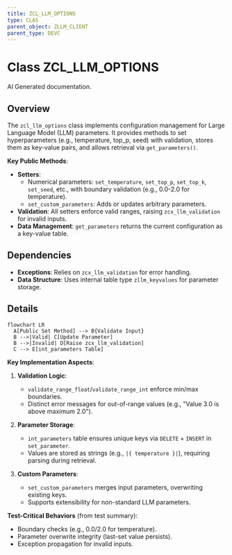 ```yaml
---
title: ZCL_LLM_OPTIONS
type: CLAS
parent_object: ZLLM_CLIENT
parent_type: DEVC
---
```


# Class ZCL_LLM_OPTIONS

AI Generated documentation.

## Overview  

The `zcl_llm_options` class implements configuration management for Large Language Model (LLM) parameters. It provides methods to set hyperparameters (e.g., temperature, top_p, seed) with validation, stores them as key-value pairs, and allows retrieval via `get_parameters()`.  

**Key Public Methods**:  

- **Setters**:  
  - Numerical parameters: `set_temperature`, `set_top_p`, `set_top_k`, `set_seed`, etc., with boundary validation (e.g., 0.0-2.0 for temperature).  
  - `set_custom_parameters`: Adds or updates arbitrary parameters.  
- **Validation**: All setters enforce valid ranges, raising `zcx_llm_validation` for invalid inputs.  
- **Data Management**: `get_parameters` returns the current configuration as a key-value table.  

## Dependencies  

- **Exceptions**: Relies on `zcx_llm_validation` for error handling.  
- **Data Structure**: Uses internal table type `zllm_keyvalues` for parameter storage.  

## Details  

```mermaid  
flowchart LR  
  A[Public Set Method] --> B{Validate Input}  
  B -->|Valid| C[Update Parameter]  
  B -->|Invalid| D[Raise zcx_llm_validation]  
  C --> E[int_parameters Table]  
```  

**Key Implementation Aspects**:  

1. **Validation Logic**:  
   - `validate_range_float`/`validate_range_int` enforce min/max boundaries.  
   - Distinct error messages for out-of-range values (e.g., "Value 3.0 is above maximum 2.0").  

2. **Parameter Storage**:  
   - `int_parameters` table ensures unique keys via `DELETE` + `INSERT` in `set_parameter`.  
   - Values are stored as strings (e.g., `|{ temperature }|`), requiring parsing during retrieval.  

3. **Custom Parameters**:  
   - `set_custom_parameters` merges input parameters, overwriting existing keys.  
   - Supports extensibility for non-standard LLM parameters.  

**Test-Critical Behaviors** (from test summary):  

- Boundary checks (e.g., 0.0/2.0 for temperature).  
- Parameter overwrite integrity (last-set value persists).  
- Exception propagation for invalid inputs.

